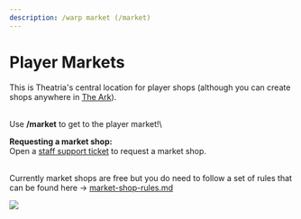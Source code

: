 ```yaml
---
description: /warp market (/market)
---
```


# Player Markets

This is Theatria's central location for player shops (although you can create shops anywhere in [The Ark](https://docs.playtheatria.com/worlds-dimensions/the-ark)).

\
Use **/market** to get to the player market!\


**Requesting a market shop:**\
Open a [staff support ticket](https://discord.gg/hFJWRDKyNz) to request a market shop.

\
Currently market shops are free but you do need to follow a set of rules that can be found here -> [market-shop-rules.md](market-shop-rules.md "mention")

![](../../../.gitbook/assets/2021-09-18\_13.57.46.png)
